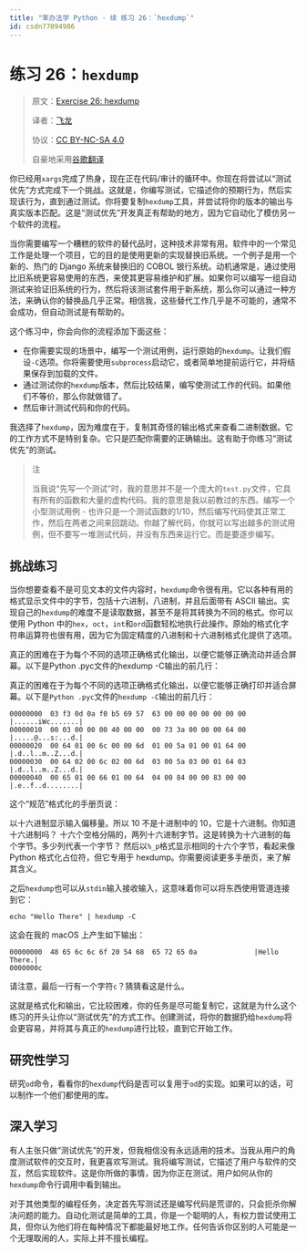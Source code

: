 ```yaml
---
title: "笨办法学 Python · 续 练习 26：`hexdump`"
id: csdn77094986
---
```


# 练习 26：`hexdump`

> 原文：[Exercise 26: hexdump](https://learncodethehardway.org/more-python-book/ex26.html)
> 
> 译者：[飞龙](https://github.com/wizardforcel)
> 
> 协议：[CC BY-NC-SA 4.0](http://creativecommons.org/licenses/by-nc-sa/4.0/)
> 
> 自豪地采用[谷歌翻译](https://translate.google.cn/)

你已经用`xargs`完成了热身，现在正在代码/审计的循环中。你现在将尝试以“测试优先”方式完成下一个挑战。这就是，你编写测试，它描述你的预期行为，然后实现该行为，直到通过测试。你将要复制`hexdump`工具，并尝试将你的版本的输出与真实版本匹配。这是“测试优先”开发真正有帮助的地方，因为它自动化了模仿另一个软件的流程。

当你需要编写一个糟糕的软件的替代品时，这种技术非常有用。软件中的一个常见工作是处理一个项目，它的目的是使用更新的实现替换旧系统。一个例子是用一个新的、热门的 Django 系统来替换旧的 COBOL 银行系统。动机通常是，通过使用比旧系统更容易使用的东西，来使其更容易维护和扩展。如果你可以编写一组自动测试来验证旧系统的行为，然后将该测试套件用于新系统，那么你可以通过一种方法，来确认你的替换品几乎正常。相信我，这些替代工作几乎是不可能的，通常不会成功，但自动测试是有帮助的。

这个练习中，你会向你的流程添加下面这些：

*   在你需要实现的场景中，编写一个测试用例，运行原始的`hexdump`。让我们假设`-C`选项。你将需要使用`subprocess`启动它，或者简单地提前运行它，并将结果保存到加载的文件。
*   通过测试你的`hexdump`版本，然后比较结果，编写使测试工作的代码。如果他们不等价，那么你就做错了。
*   然后审计测试代码和你的代码。

我选择了`hexdump`，因为难度在于，复制其奇怪的输出格式来查看二进制数据。它的工作方式不是特别复杂。它只是匹配你需要的正确输出。这有助于你练习“测试优先”的测试。

> 注
> 
> 当我说“先写一个测试”时，我的意思并不是一个庞大的`test.py`文件，它具有所有的函数和大量的虚构代码。我的意思是我以前教过的东西。编写一个小型测试用例 - 也许只是一个测试函数的1/10，然后编写代码使其正常工作，然后在两者之间来回跳动。你越了解代码，你就可以写出越多的测试用例，但不要写一堆测试代码，并没有东西来运行它。而是要逐步编写。

## 挑战练习

当你想要查看不是可见文本的文件内容时，`hexdump`命令很有用。它以各种有用的格式显示文件中的字节，包括十六进制，八进制，并且后面带有 ASCII 输出。实现自己的`hexdump`的难度不是读取数据，甚至不是将其转换为不同的格式。你可以使用 Python 中的`hex`，`oct`，`int`和`ord`函数轻松地执行此操作。原始的格式化字符串运算符也很有用，因为它为固定精度的八进制和十六进制格式化提供了选项。

真正的困难在于为每个不同的选项正确格式化输出，以便它能够正确流动并适合屏幕。以下是Python .pyc文件的hexdump -C输出的前几行：

真正的困难在于为每个不同的选项正确格式化输出，以便它能够正确打印并适合屏幕。以下是`Python .pyc`文件的`hexdump -C`输出的前几行：

```
00000000  03 f3 0d 0a f0 b5 69 57  63 00 00 00 00 00 00 00  |......iWc.......|
00000010  00 03 00 00 00 40 00 00  00 73 3a 00 00 00 64 00  |.....@...s:...d.|
00000020  00 64 01 00 6c 00 00 6d  01 00 5a 01 00 01 64 00  |.d..l..m..Z...d.|
00000030  00 64 02 00 6c 02 00 6d  03 00 5a 03 00 01 64 03  |.d..l..m..Z...d.|
00000040  00 65 01 00 66 01 00 64  04 00 84 00 00 83 00 00  |.e..f..d........|
```

这个“规范”格式化的手册页说：

以十六进制显示输入偏移量。所以 10 不是十进制中的 10，它是十六进制。你知道十六进制吗？
十六个空格分隔的，两列十六进制字节。这是转换为十六进制的每个字节。多少列代表一个字节？
然后以`%_p`格式显示相同的十六个字节，看起来像 Python 格式化占位符，但它专用于 hexdump。你需要阅读更多手册页，来了解其含义。

之后`hexdump`也可以从`stdin`输入接收输入，这意味着你可以将东西使用管道连接到它：

```
echo "Hello There" | hexdump -C
```

这会在我的 macOS 上产生如下输出：

```
00000000  48 65 6c 6c 6f 20 54 68  65 72 65 0a              |Hello There.|
0000000c
```

请注意，最后一行有一个字符`c`？猜猜看这是什么。

这就是格式化和输出，它比较困难，你的任务是尽可能复制它，这就是为什么这个练习的开头让你以“测试优先”的方式工作。创建测试，将你的数据扔给`hexdump`将会更容易，并将其与真正的`hexdump`进行比较，直到它开始工作。

## 研究性学习

研究`od`命令，看看你的`hexdump`代码是否可以复用于`od`的实现。如果可以的话，可以制作一个他们都使用的库。

## 深入学习

有人主张只做“测试优先”的开发，但我相信没有永远适用的技术。当我从用户的角度测试软件的交互时，我更喜欢写测试。我将编写测试，它描述了用户与软件的交互，然后实现软件。这是你所做的事情，因为你正在测试，用户如何从你的`hexdump`命令行调用中看到输出。

对于其他类型的编程任务，决定首先写测试还是编写代码是荒谬的，只会扼杀你解决问题的能力。自动化测试是简单的工具，你是一个聪明的人，有权力尝试使用工具，但你认为他们将在每种情况下都能最好地工作。任何告诉你区别的人可能是一个无理取闹的人，实际上并不擅长编程。